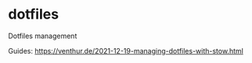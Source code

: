 # dotfiles

Dotfiles management

Guides:
https://venthur.de/2021-12-19-managing-dotfiles-with-stow.html
